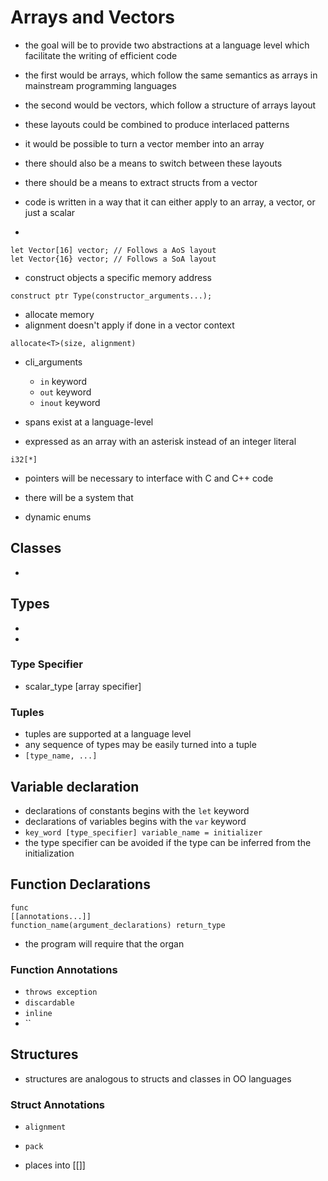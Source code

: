 # Arrays and Vectors
* the goal will be to provide two abstractions at a language level which
  facilitate the writing of efficient code
* the first would be arrays, which follow the same semantics as arrays in
  mainstream programming languages
* the second would be vectors, which follow a structure of arrays layout
* these layouts could be combined to produce interlaced patterns

* it would be possible to turn a vector member into an array
* there should also be a means to switch between these layouts
* there should be a means to extract structs from a vector

* code is written in a way that it can either apply to an array, a vector, or
  just a scalar
* 

```
let Vector[16] vector; // Follows a AoS layout
let Vector{16} vector; // Follows a SoA layout
```

* construct objects a specific memory address
```
construct ptr Type(constructor_arguments...);
```

* allocate memory
* alignment doesn't apply if done in a vector context
```
allocate<T>(size, alignment)
```

* cli_arguments
    * `in` keyword
    * `out` keyword
    * `inout` keyword

* spans exist at a language-level
* expressed as an array with an asterisk instead of an integer literal
```
i32[*]
```

* pointers will be necessary to interface with C and C++ code
* there will be a system that 

* dynamic enums

## Classes
* 

## Types
* 
*

### Type Specifier
* scalar_type [array specifier]

### Tuples
* tuples are supported at a language level
* any sequence of types may be easily turned into a tuple
* `[type_name, ...]`

## Variable declaration
* declarations of constants begins with the `let` keyword
* declarations of variables begins with the `var` keyword
* `key_word [type_specifier] variable_name = initializer`
* the type specifier can be avoided if the type can be inferred from the initialization

## Function Declarations
```
func
[[annotations...]]
function_name(argument_declarations) return_type
```
* the program will require that the organ 

### Function Annotations
* `throws exception`
* `discardable`
* `inline`
* ``

## Structures
* structures are analogous to structs and classes in OO languages

### Struct Annotations
* `alignment`
* `pack`

* places into [[]]
